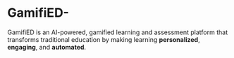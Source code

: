 # GamifiED-
GamifiED is an AI-powered, gamified learning and assessment platform that transforms traditional education by making learning **personalized**, **engaging**, and **automated**.
